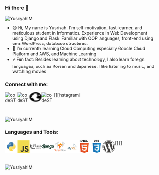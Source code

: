 ### Hi there 👋

<p align="left"> <img src="https://komarev.com/ghpvc/?username=YusriyahIM" alt="YusriyahIM" /> </p>

- 😄 Hi, My name is Yusriyah. I'm self-motivation, fast-learner, and meticulous student in Informatics. Experience in Web Development using Django and Flask. Familiar with OOP languages, front-end using cms WordPress, database structures.
- 🌱 I’m currently learning Cloud Computing especially Goocle Cloud Platform and AWS, and Machine Learning
- ⚡ Fun fact: Besides learning about technology, I also learn foreign languages, such as Korean and Japanese. I like listening to music, and watching movies

### Connect with me:

[<img align="left" alt="codeSTACKr | LinkedIn" height="30" width="40" src="https://cdn.jsdelivr.net/npm/simple-icons@v3/icons/linkedin.svg" />][linkedin]
[<img align="left" alt="codeSTACKr | Instagram" height="30" width="40" src="https://cdn.jsdelivr.net/npm/simple-icons@v3/icons/gmail.svg" />][email]
[<img align="left" alt="http://yusriyahisna.my.id/" height="30" width="40" src="https://raw.githubusercontent.com/iconic/open-iconic/master/svg/globe.svg" />][website]
[<img align="left" alt="codeSTACKr | Instagram" height="30" width="40" src="https://cdn.jsdelivr.net/npm/simple-icons@v3/icons/instagram.svg" />][instagram]

<br /><br />

<p><img align="center" src="https://github-readme-stats.vercel.app/api?username=YusriyahIM&show_icons=true" alt="YusriyahIM" /></p>

### Languages and Tools:

[<img align="left" alt="Python" width="40" height="40" src="https://raw.githubusercontent.com/github/explore/80688e429a7d4ef2fca1e82350fe8e3517d3494d/topics/python/python.png" />][python]
[<img align="left" alt="JavaScript" width="40" height="40" src="https://raw.githubusercontent.com/github/explore/80688e429a7d4ef2fca1e82350fe8e3517d3494d/topics/javascript/javascript.png" />][javascript]
[<img align="left" alt="Flask" width="40" height="40" src="https://raw.githubusercontent.com/github/explore/80688e429a7d4ef2fca1e82350fe8e3517d3494d/topics/flask/flask.png" />][flask]
[<img align="left" alt="Django" width="40" height="40" src="https://raw.githubusercontent.com/github/explore/80688e429a7d4ef2fca1e82350fe8e3517d3494d/topics/django/django.png" />][django]
[<img align="left" alt="TensorFlow" width="40" height="40" src="https://raw.githubusercontent.com/github/explore/80688e429a7d4ef2fca1e82350fe8e3517d3494d/topics/tensorflow/tensorflow.png" />][tensorflow]
[<img align="left" alt="mySQL" width="40" height="40" src="https://raw.githubusercontent.com/github/explore/80688e429a7d4ef2fca1e82350fe8e3517d3494d/topics/mysql/mysql.png" />][mysql]
[<img align="left" alt="HTML" width="40" height="40" src="https://raw.githubusercontent.com/github/explore/80688e429a7d4ef2fca1e82350fe8e3517d3494d/topics/html/html.png" />]
[<img align="left" alt="CSS" width="40" height="40" src="https://raw.githubusercontent.com/github/explore/80688e429a7d4ef2fca1e82350fe8e3517d3494d/topics/css/css.png" />]
[<img align="left" alt="WordPress" width="40" height="40" src="https://raw.githubusercontent.com/github/explore/80688e429a7d4ef2fca1e82350fe8e3517d3494d/topics/wordpress/wordpress.png" />][wordpress]

<br /><br />

<p><img align="left" src="https://github-readme-stats.vercel.app/api/top-langs/?username=YusriyahIM&layout=compact" alt="YusriyahIM" /></p>

[website]: http://yusriyahisna.my.id/
[python]: https://www.python.org/
[linkedin]: https://www.linkedin.com/in/yusriyah-im/
[email]: mailto:yusriyahisna24@gmail.com
[javascript]: https://www.javascript.com/
[mysql]: https://www.mysql.com/
[flask]: https://flask-doc.readthedocs.io/
[django]: https://www.djangoproject.com/
[tensorflow]: https://www.tensorflow.org/
[wordpress]: https://wordpress.com/

<!--
**YusriyahIM/YusriyahIM** is a ✨ _special_ ✨ repository because its `README.md` (this file) appears on your GitHub profile.

Here are some ideas to get you started:

- 🔭 I’m currently working on ...
- 🌱 I’m currently learning ...
- 👯 I’m looking to collaborate on ...
- 🤔 I’m looking for help with ...
- 💬 Ask me about ...
- 📫 How to reach me: ...
- 😄 Pronouns: ...
- ⚡ Fun fact: ...
-->
